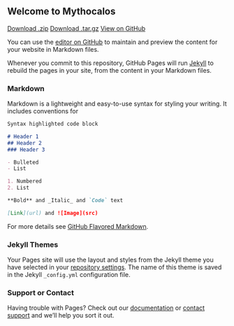 ## Welcome to Mythocalos

<section id="downloads" class="clearfix">
    <a href="https://mythocalos.github.io/archive/master.zip" id="download-zip" class="button"><span>Download .zip</span></a>
    <a href="https://mythocalos.github.io/archive/master.tar.gz" id="download-tar-gz" class="button"><span>Download .tar.gz</span></a>
    <a href="https://mythocalos.github.io" id="view-on-github" class="button"><span>View on GitHub</span></a>
</section>

You can use the [editor on GitHub](https://github.com/mythocalos/mythocalos.github.io/edit/main/index.md) to maintain and preview the content for your website in Markdown files.

Whenever you commit to this repository, GitHub Pages will run [Jekyll](https://jekyllrb.com/) to rebuild the pages in your site, from the content in your Markdown files.

### Markdown

Markdown is a lightweight and easy-to-use syntax for styling your writing. It includes conventions for

```markdown
Syntax highlighted code block

# Header 1
## Header 2
### Header 3

- Bulleted
- List

1. Numbered
2. List

**Bold** and _Italic_ and `Code` text

[Link](url) and ![Image](src)
```

For more details see [GitHub Flavored Markdown](https://guides.github.com/features/mastering-markdown/).

### Jekyll Themes

Your Pages site will use the layout and styles from the Jekyll theme you have selected in your [repository settings](https://github.com/mythocalos/mythocalos.github.io/settings/pages). The name of this theme is saved in the Jekyll `_config.yml` configuration file.

### Support or Contact

Having trouble with Pages? Check out our [documentation](https://docs.github.com/categories/github-pages-basics/) or [contact support](https://support.github.com/contact) and we’ll help you sort it out.
